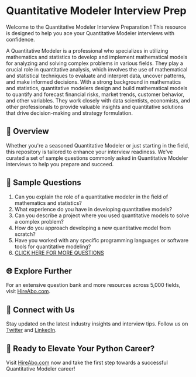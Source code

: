 # Quantitative Modeler Interview Prep

Welcome to the Quantitative Modeler Interview Preparation ! This resource is designed to help you ace your Quantitative Modeler interviews with confidence.

A Quantitative Modeler is a professional who specializes in utilizing mathematics and statistics to develop and implement mathematical models for analyzing and solving complex problems in various fields. They play a crucial role in quantitative analysis, which involves the use of mathematical and statistical techniques to evaluate and interpret data, uncover patterns, and make informed decisions. With a strong background in mathematics and statistics, quantitative modelers design and build mathematical models to quantify and forecast financial risks, market trends, customer behavior, and other variables. They work closely with data scientists, economists, and other professionals to provide valuable insights and quantitative solutions that drive decision-making and strategy formulation.

## 🚀 Overview

Whether you're a seasoned Quantitative Modeler or just starting in the field, this repository is tailored to enhance your interview readiness. We've curated a set of sample questions commonly asked in Quantitative Modeler interviews to help you prepare and succeed.

## 📝 Sample Questions

1. Can you explain the role of a quantitative modeler in the field of mathematics and statistics?
2. What experience do you have in developing quantitative models?
3. Can you describe a project where you used quantitative models to solve a complex problem?
4. How do you approach developing a new quantitative model from scratch?
5. Have you worked with any specific programming languages or software tools for quantitative modeling?
6. [CLICK HERE FOR MORE QUESTIONS](https://hireabo.com/job/19_3_5/Quantitative%20Modeler)

## 🌐 Explore Further

For an extensive question bank and more resources across 5,000 fields, visit [HireAbo.com](https://www.hireabo.com).

## 📱 Connect with Us

Stay updated on the latest industry insights and interview tips. Follow us on [Twitter](https://twitter.com/hireabo) and [LinkedIn](https://www.linkedin.com/in/hire-abo-3609972a8/).

## 🚀 Ready to Elevate Your Python Career?

Visit [HireAbo.com](https://www.hireabo.com) now and take the first step towards a successful Quantitative Modeler career!